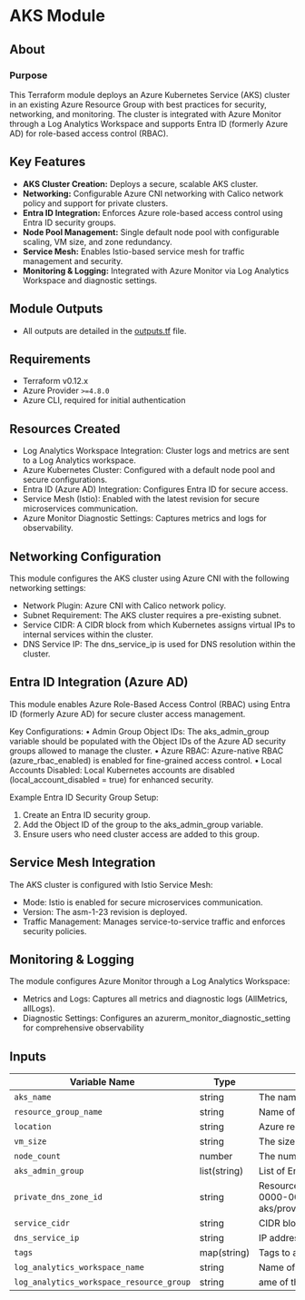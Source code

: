 # AKS Module

## About

### Purpose
This Terraform module deploys an Azure Kubernetes Service (AKS) cluster in an existing Azure Resource Group with best practices for security, networking, and monitoring.
The cluster is integrated with Azure Monitor through a Log Analytics Workspace and supports Entra ID (formerly Azure AD) for role-based access control (RBAC).

## Key Features
- **AKS Cluster Creation:** Deploys a secure, scalable AKS cluster.
- **Networking:** Configurable Azure CNI networking with Calico network policy and support for private clusters.
- **Entra ID Integration:** Enforces Azure role-based access control using Entra ID security groups.
- **Node Pool Management:** Single default node pool with configurable scaling, VM size, and zone redundancy.
- **Service Mesh:** Enables Istio-based service mesh for traffic management and security.
- **Monitoring & Logging:** Integrated with Azure Monitor via Log Analytics Workspace and diagnostic settings.

## Module Outputs
- All outputs are detailed in the [outputs.tf](output.tf) file.

## Requirements
- Terraform v0.12.x
- Azure Provider `>=4.8.0`
- Azure CLI, required for initial authentication

## Resources Created
- Log Analytics Workspace Integration: Cluster logs and metrics are sent to a Log Analytics workspace.
- Azure Kubernetes Cluster: Configured with a default node pool and secure configurations.
- Entra ID (Azure AD) Integration: Configures Entra ID for secure access.
- Service Mesh (Istio): Enabled with the latest revision for secure microservices communication.
- Azure Monitor Diagnostic Settings: Captures metrics and logs for observability.


## Networking Configuration
This module configures the AKS cluster using Azure CNI with the following networking settings:
- Network Plugin: Azure CNI with Calico network policy.
- Subnet Requirement: The AKS cluster requires a pre-existing subnet.
- Service CIDR: A CIDR block from which Kubernetes assigns virtual IPs to internal services within the cluster.
- DNS Service IP: The dns_service_ip is used for DNS resolution within the cluster.

## Entra ID Integration (Azure AD)
This module enables Azure Role-Based Access Control (RBAC) using Entra ID (formerly Azure AD) for secure cluster access management.

Key Configurations:
•	Admin Group Object IDs: The aks_admin_group variable should be populated with the Object IDs of the Azure AD security groups allowed to manage the cluster.
•	Azure RBAC: Azure-native RBAC (azure_rbac_enabled) is enabled for fine-grained access control.
•	Local Accounts Disabled: Local Kubernetes accounts are disabled (local_account_disabled = true) for enhanced security.

Example Entra ID Security Group Setup:
1.	Create an Entra ID security group.
2.	Add the Object ID of the group to the aks_admin_group variable.
3.	Ensure users who need cluster access are added to this group.

## Service Mesh Integration

The AKS cluster is configured with Istio Service Mesh:
- Mode: Istio is enabled for secure microservices communication.
- Version: The asm-1-23 revision is deployed.
- Traffic Management: Manages service-to-service traffic and enforces security policies.

## Monitoring & Logging
The module configures Azure Monitor through a Log Analytics Workspace:
- Metrics and Logs: Captures all metrics and diagnostic logs (AllMetrics, allLogs).
- Diagnostic Settings: Configures an azurerm_monitor_diagnostic_setting for comprehensive observability

## Inputs
| Variable Name                            | Type         | Description                                                                                                                                                                                     | Required | Default         |
|------------------------------------------|--------------|-------------------------------------------------------------------------------------------------------------------------------------------------------------------------------------------------|----------|-----------------|
| `aks_name`                               | string       | The name of the AKS cluster.                                                                                                                                                                    | Yes      | N/A             |
| `resource_group_name`                    | string       | Name of the existing resource group.                                                                                                                                                            | Yes      | N/A             |
| `location`                               | string       | Azure region for resource deployment.                                                                                                                                                           | Yes      | N/A             |
| `vm_size`                                | string       | The size of the VMs in the node pool.                                                                                                                                                           | Yes      | Standard_DS2_v2 |
| `node_count`                             | number       | The number of nodes in the node pool.                                                                                                                                                           | Yes      | 3               |
| `aks_admin_group`                        | list(string) | List of Entra ID group object IDs for cluster admin.                                                                                                                                            | Yes      | N/A             |
| `private_dns_zone_id`                    | string       | Resource ID of the private DNS zone, e.g., /subscriptions/00000000-0000-0000-0000-000000000000/resourceGroups/rg-aks/providers/Microsoft.Network/privateDnsZones/privatelink.westus2.azmk8s.io. | Yes      | N/A             |
| `service_cidr`                           | string       | CIDR block for the Kubernetes services                                                                                                                                                          | Yes      | N/A             |
| `dns_service_ip`                         | string       | IP address for DNS resolution within the cluster                                                                                                                                                | Yes      | N/A             |
| `tags`                                   | map(string)  | Tags to apply to all resources                                                                                                                                                                  | Yes      | N/A             |
| `log_analytics_workspace_name`           | string       | Name of the Log Analytics workspace for monitoring and logging.                                                                                                                                 | Yes      | N/A             |
| `log_analytics_workspace_resource_group` | string       | ame of the resource group where the Log Analytics workspace is located.                                                                                                                         | Yes      | N/A             |
